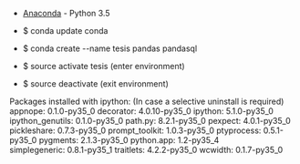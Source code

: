 * [Anaconda](https://www.continuum.io/) - Python 3.5

* $ conda update conda
* $ conda create --name tesis pandas pandasql
* $ source activate tesis (enter environment)
* $ source deactivate (exit environment)

Packages installed with ipython:
(In case a selective uninstall is required)
    appnope:          0.1.0-py35_0 
    decorator:        4.0.10-py35_0
    ipython:          5.1.0-py35_0 
    ipython_genutils: 0.1.0-py35_0 
    path.py:          8.2.1-py35_0 
    pexpect:          4.0.1-py35_0 
    pickleshare:      0.7.3-py35_0 
    prompt_toolkit:   1.0.3-py35_0 
    ptyprocess:       0.5.1-py35_0 
    pygments:         2.1.3-py35_0 
    python.app:       1.2-py35_4   
    simplegeneric:    0.8.1-py35_1 
    traitlets:        4.2.2-py35_0 
    wcwidth:          0.1.7-py35_0 
